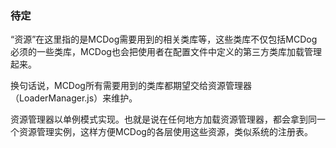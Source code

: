 ### 待定

“资源”在这里指的是MCDog需要用到的相关类库等，这些类库不仅包括MCDog必须的一些类库，MCDog也会把使用者在配置文件中定义的第三方类库加载管理起来。

换句话说，MCDog所有需要用到的类库都期望交给资源管理器（LoaderManager.js）来维护。

资源管理器以单例模式实现。也就是说在任何地方加载资源管理器，都会拿到同一个资源管理实例，这样方便MCDog的各层使用这些资源，类似系统的注册表。
